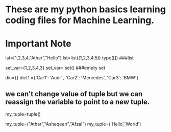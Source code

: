 # These are my python basics learning coding files for Machine Learning.


# Important Note

lst=[1,2,3,4,"Athar","Hello"] 
lst=list((1,2,3,4,5)) 
type([]) ###list

set_var={1,2,3,4,3} 
set_var= set() ###empty set

dic={}
dict1 ={'Car1': 'Audi' , 'Car2': 'Mercedes', 'Car3': 'BMW'} 

## we can't change value of tuple but we can reassign the variable to point to a new tuple.
my_tuple=tuple()

my_tuple=("Athar","Asheqeen","Afzal") 
my_tuple=('Hello','World')

